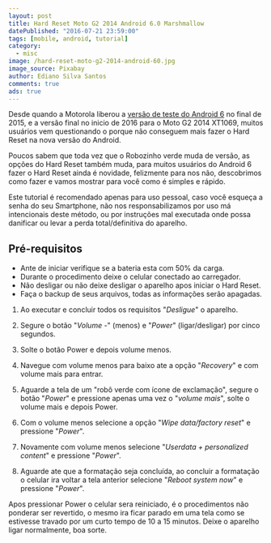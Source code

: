 ```yaml
---
layout: post
title: Hard Reset Moto G2 2014 Android 6.0 Marshmallow
datePublished: "2016-07-21 23:59:00"
tags: [mobile, android, tutorial]
category:
  - misc
image: /hard-reset-moto-g2-2014-android-60.jpg
image_source: Pixabay
author: Ediano Silva Santos
comments: true
ads: true
---
```


Desde quando a Motorola liberou a <a href="https://www.insideblock.com/blog/moto-g2-2014-ganha-atualizacao-para-o.html" target="_blank" rel="noopener">versão de teste do Android 6</a> no final de 2015, e a versão final no inicio de 2016 para o Moto G2 2014 XT1069, muitos usuários vem questionando o porque não conseguem mais fazer o Hard Reset na nova versão do Android.

Poucos sabem que toda vez que o Robozinho verde muda de versão, as opções do Hard Reset também muda, para muitos usuários do Android 6 fazer o Hard Reset ainda é novidade, felizmente para nos não, descobrimos como fazer e vamos mostrar para você como é simples e rápido.

Este tutorial é recomendado apenas para uso pessoal, caso você esqueça a senha do seu Smartphone, não nos responsabilizamos por uso má intencionais deste método, ou por instruções mal executada onde possa danificar ou levar a perda total/definitiva do aparelho.

## Pré-requisitos
* Ante de iniciar verifique se a bateria esta com 50% da carga.
* Durante o procedimento deixe o celular conectado ao carregador.
* Não desligar ou não deixe desligar o aparelho apos iniciar o Hard Reset.
* Faça o backup de seus arquivos, todas as informações serão apagadas.

1. Ao executar e concluir todos os requisitos "*Desligue*" o aparelho.

2. Segure o botão "*Volume -*" (menos) e "*Power*" (ligar/desligar) por cinco segundos.

3. Solte o botão Power e depois volume menos.

4. Navegue com volume menos para baixo ate a opção "*Recovery*" e com volume mais para entrar.

5. Aguarde a tela de um "robô verde com ícone de exclamação", segure o botão "*Power*" e pressione apenas uma vez o "*volume mais*", solte o volume mais e depois Power.

6. Com o volume menos selecione a opção "*Wipe data/factory reset*" e pressione "*Power*".

7. Novamente com volume menos selecione "*Userdata + personalized content*" e pressione "*Power*".

8. Aguarde ate que a formatação seja concluída, ao concluir a formatação o celular ira voltar a tela anterior selecione "*Reboot system now*" e pressione "*Power*".

Apos pressionar Power o celular sera reiniciado, é o procedimentos não ponderar ser revertido, o mesmo ira ficar parado em uma tela como se estivesse travado por um curto tempo de 10 a 15 minutos. Deixe o aparelho ligar normalmente, boa sorte.
